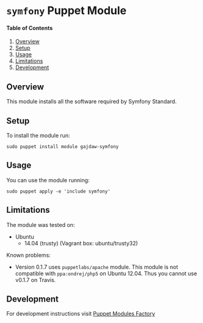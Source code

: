 # `symfony` Puppet Module

#### Table of Contents

1. [Overview](#overview)
2. [Setup](#setup)
3. [Usage](#usage)
4. [Limitations](#limitations)
5. [Development](#development)

## Overview

This module installs all the software required by Symfony Standard.

## Setup

To install the module run:

    sudo puppet install module gajdaw-symfony

## Usage

You can use the module running:

    sudo puppet apply -e 'include symfony'

## Limitations

The module was tested on:

* Ubuntu
  - 14.04 (trusty) (Vagrant box: ubuntu/trusty32)

Known problems:

- Version 0.1.7 uses `puppetlabs/apache` module.
This module is not compatible with `ppa:ondrej/php5`
on Ubuntu 12.04. Thus you cannot use v0.1.7 on Travis.


## Development

For development instructions visit
[Puppet Modules Factory](https://github.com/puppet-by-examples/puppet-modules-factory)
